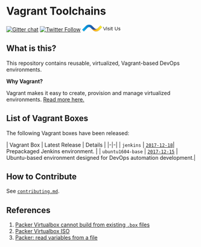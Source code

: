 # Vagrant Toolchains

[![Gitter chat](https://badges.gitter.im/agilityroots/devopsyness.png)](https://gitter.im/agilityroots/devopsyness)
[![Twitter Follow](https://img.shields.io/twitter/follow/agilityroots.svg?style=social&label=Follow)](http://twitter.com/agilityroots)
[![Website](https://raw.githubusercontent.com/agilityroots/common/master/images/agile_logo_badge_visit_us_github.png)](http://www.agilityroots.com)

## What is this?

This repository contains reusable, virtualized, Vagrant-based DevOps environments.

**Why Vagrant?**

Vagrant makes it easy to create, provision and manage virtualized environments. [Read more here.](https://www.vagrantup.com/intro/index.html)

## List of Vagrant Boxes

The following Vagrant boxes have been released:

| Vagrant Box | Latest Release | Details |
|-|-|
| `jenkins` | [`2017-12-18`](https://github.com/agilityroots/vagrant-toolchains/releases/tag/2017-12-18-jenkins)| Prepackaged Jenkins environment. |
| `ubuntu1604-base` | [`2017-12-15`](https://github.com/agilityroots/vagrant-toolchains/releases/tag/2017-12-15-ubuntu1604-base) | Ubuntu-based environment designed for DevOps automation development.|

## How to Contribute

See [`contributing.md`](CONTRIBUTING.md).

## References

1. [Packer Virtualbox cannot build from existing `.box` files](https://github.com/hashicorp/packer/issues/869)
1. [Packer Virtualbox ISO](https://www.packer.io/docs/builders/virtualbox-iso.html)
1. [Packer: read variables from a file](https://www.packer.io/docs/templates/user-variables.html#from-a-file)
